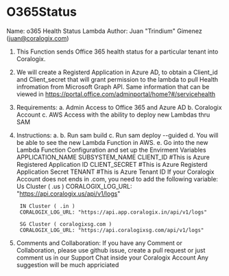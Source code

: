 # O365Status
Name: o365 Health Status Lambda 
Author: Juan "Trindium" Gimenez (juan@coralogix.com)



1. This Function sends Office 365 health status for a particular tenant into Coralogix.

2. We will create a Registerd Application in Azure AD, to obtain a Client_id and Client_secret  that will grant permission to the lambda to pull Health infromation from Microsoft Graph API. Same information that can be viewed in https://portal.office.com/adminportal/home?#/servicehealth

3. Requirements:
    a. Admin Access to Office 365 and Azure AD 
    b. Coralogix Account
    c. AWS Access with the ability to deploy new Lambdas thru SAM

4. Instructions:
    a. 
    b. Run sam build
    c. Run sam deploy --guided
    d. You will be able to see the new Lambda Function in AWS.
    e. Go into the new Lambda Function Configuration and set up the Envirment Variables 
        APPLICATION_NAME
        SUBSYSTEM_NAME
        CLIENT_ID #This is Azure Registered Application ID
        CLIENT_SECRET #This is Azure Registerd Application Secret
        TENANT #This is Azure Tenant ID
        If your Coralogix Account does not ends in .com, you need to add the following variable:
        Us Cluster ( .us )
        CORALOGIX_LOG_URL: "https://api.coralogix.us/api/v1/logs"

        IN Cluster ( .in )
        CORALOGIX_LOG_URL: "https://api.app.coralogix.in/api/v1/logs"

        SG Cluster ( coralogixsg.com )
        CORALOGIX_LOG_URL: "https://api.coralogixsg.com/api/v1/logs"



5. Comments and Collaboration:
    If you have any Comment or Collaboration, please use github issue, create a pull request or just comment us in our Support Chat inside your Coralogix Account
    Any suggestion will be much appriciated 


